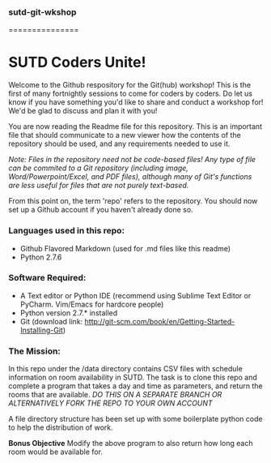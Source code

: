 ### sutd-git-wkshop
===============

# SUTD Coders Unite!

Welcome to the Github respository for the Git(hub) workshop! This is the first of many fortnightly sessions to come for coders by coders. Do let us know if you have something you'd like to share and conduct a workshop for! We'd be glad to discuss and plan it with you!

You are now reading the Readme file for this repository. This is an important file that should communicate to a new viewer how the contents of the repository should be used, and any requirements needed to use it.

*Note: Files in the repository need not be code-based files! Any type of file can be commited to a Git repository (including image, Word/Powerpoint/Excel, and PDF files), although many of Git's functions are less useful for files that are not purely text-based.*

From this point on, the term 'repo' refers to the repository. You should now set up a Github account if you haven't already done so.

### Languages used in this repo:

* Github Flavored Markdown (used for .md files like this readme)
* Python 2.7.6

### Software Required:

* A Text editor or Python IDE (recommend using Sublime Text Editor or PyCharm. Vim/Emacs for hardcore people)
* Python version 2.7.* installed
* Git (download link: http://git-scm.com/book/en/Getting-Started-Installing-Git)

### The Mission:

In this repo under the /data directory contains CSV files with schedule information on room availability in SUTD. The task is to clone this repo and complete a program that takes a day and time as parameters, and return the rooms that are available. *DO THIS ON A SEPARATE BRANCH OR ALTERNATIVELY FORK THE REPO TO YOUR OWN ACCOUNT*

A file directory structure has been set up with some boilerplate python code to help the distribution of work.

**Bonus Objective**
Modify the above program to also return how long each room would be available for.